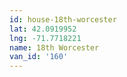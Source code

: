 ```yaml
---
id: house-18th-worcester
lat: 42.0919952
lng: -71.7718221
name: 18th Worcester
van_id: '160'
---
```

